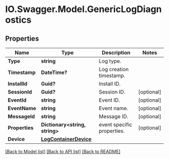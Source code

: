 # IO.Swagger.Model.GenericLogDiagnostics
## Properties

Name | Type | Description | Notes
------------ | ------------- | ------------- | -------------
**Type** | **string** | Log type.  | 
**Timestamp** | **DateTime?** | Log creation timestamp.  | 
**InstallId** | **Guid?** | Install ID.  | 
**SessionId** | **Guid?** | Session ID.  | [optional] 
**EventId** | **string** | Event ID.  | [optional] 
**EventName** | **string** | Event name.  | [optional] 
**MessageId** | **string** | Message ID.  | [optional] 
**Properties** | **Dictionary&lt;string, string&gt;** | event specific properties.  | [optional] 
**Device** | [**LogContainerDevice**](LogContainerDevice.md) |  | 

[[Back to Model list]](../README.md#documentation-for-models) [[Back to API list]](../README.md#documentation-for-api-endpoints) [[Back to README]](../README.md)

